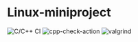 # Linux-miniproject
![C/C++ CI](https://github.com/99002453/Linux-miniproject/workflows/C/C++%20CI/badge.svg)
![cpp-check-action](https://github.com/99002453/Linux-miniproject/workflows/cpp-check-action/badge.svg)
![valgrind](https://github.com/99002453/Linux-miniproject/workflows/valgrind/badge.svg)
